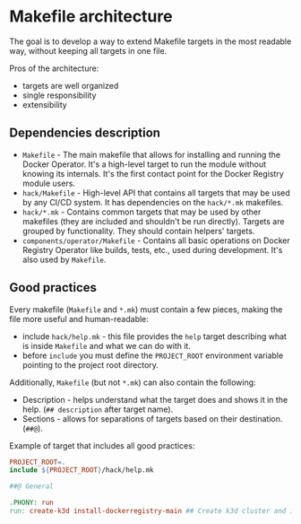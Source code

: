 # Makefile architecture

The goal is to develop a way to extend Makefile targets in the most readable way, without keeping all targets in one file.

Pros of the architecture:

* targets are well organized
* single responsibility
* extensibility

## Dependencies description
* `Makefile` - The main makefile that allows for installing and running the Docker Operator. It's a high-level target to run the module without knowing its internals. It's the first contact point for the Docker Registry module users.
* `hack/Makefile` - High-level API that contains all targets that may be used by any CI/CD system. It has dependencies on the `hack/*.mk` makefiles.
* `hack/*.mk` - Contains common targets that may be used by other makefiles (they are included and shouldn't be run directly). Targets are grouped by functionality. They should contain helpers' targets.
* `components/operator/Makefile` - Contains all basic operations on Docker Registry Operator like builds, tests, etc., used during development. It's also used by `Makefile`.

## Good practices

Every makefile (`Makefile` and `*.mk`) must contain a few pieces, making the file more useful and human-readable:

* include `hack/help.mk` - this file provides the `help` target describing what is inside `Makefile` and what we can do with it.
* before `include` you must define the `PROJECT_ROOT` environment variable pointing to the project root directory.

Additionally, `Makefile` (but not `*.mk`) can also contain the following:

* Description - helps understand what the target does and shows it in the help. (`## description` after target name).
* Sections - allows for separations of targets based on their destination. (`##@`).

Example of target that includes all good practices:

```Makefile
PROJECT_ROOT=.
include ${PROJECT_ROOT}/hack/help.mk

##@ General

.PHONY: run
run: create-k3d install-dockerregistry-main ## Create k3d cluster and install dockerregistry from main
```